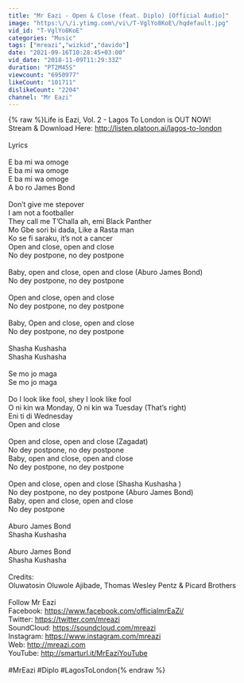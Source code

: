 ```yaml
---
title: "Mr Eazi - Open & Close (feat. Diplo) [Official Audio]"
image: "https:\/\/i.ytimg.com\/vi\/T-VglYo8KoE\/hqdefault.jpg"
vid_id: "T-VglYo8KoE"
categories: "Music"
tags: ["mreazi","wizkid","davido"]
date: "2021-09-16T10:28:45+03:00"
vid_date: "2018-11-09T11:29:33Z"
duration: "PT2M45S"
viewcount: "6950977"
likeCount: "101711"
dislikeCount: "2204"
channel: "Mr Eazi"
---
```

{% raw %}Life is Eazi, Vol. 2 - Lagos To London is OUT NOW! <br />Stream &amp; Download Here: <a rel="nofollow" target="blank" href="http://listen.platoon.ai/lagos-to-london">http://listen.platoon.ai/lagos-to-london</a><br /><br />Lyrics<br /><br />E ba mi wa omoge <br />E ba mi wa omoge<br />E ba mi wa omoge<br />A bo ro James Bond<br /><br />Don’t give me stepover<br />I am not a footballer<br />They call me T’Challa ah, emi Black Panther<br />Mo Gbe sori bi dada, Like a Rasta man<br />Ko se fi saraku, it’s not a cancer <br />Open and close, open and close<br />No dey postpone, no dey postpone<br /><br />Baby, open and close, open and close (Aburo James Bond)<br />No dey postpone, no dey postpone<br /><br />Open and close, open and close<br />No dey postpone, no dey postpone<br /><br />Baby, Open and close, open and close<br />No dey postpone, no dey postpone<br /><br />Shasha Kushasha <br />Shasha Kushasha <br /><br />Se mo jo maga<br />Se mo jo maga<br /><br />Do I look like fool, shey I look like fool <br />O ni kin wa Monday, O ni kin wa Tuesday (That’s right)<br />Eni ti di Wednesday <br />Open and close<br /><br />Open and close, open and close (Zagadat)<br />No dey postpone, no dey postpone<br />Baby, open and close, open and close<br />No dey postpone, no dey postpone<br /><br />Open and close, open and close (Shasha Kushasha )<br />No dey postpone, no dey postpone (Aburo James Bond)<br />Baby, open and close, open and close<br />No dey postpone<br /><br />Aburo James Bond<br />Shasha Kushasha <br /><br />Aburo James Bond<br />Shasha Kushasha<br /><br />Credits: <br />Oluwatosin Oluwole Ajibade, Thomas Wesley Pentz &amp; Picard Brothers<br /><br />Follow Mr Eazi<br />Facebook: <a rel="nofollow" target="blank" href="https://www.facebook.com/officialmrEaZi/">https://www.facebook.com/officialmrEaZi/</a><br />Twitter: <a rel="nofollow" target="blank" href="https://twitter.com/mreazi">https://twitter.com/mreazi</a><br />SoundCloud: <a rel="nofollow" target="blank" href="https://soundcloud.com/mreazi">https://soundcloud.com/mreazi</a><br />Instagram: <a rel="nofollow" target="blank" href="https://www.instagram.com/mreazi">https://www.instagram.com/mreazi</a><br />Web: <a rel="nofollow" target="blank" href="http://mreazi.com">http://mreazi.com</a><br />YouTube: <a rel="nofollow" target="blank" href="http://smarturl.it/MrEaziYouTube">http://smarturl.it/MrEaziYouTube</a><br /><br />#MrEazi #Diplo #LagosToLondon{% endraw %}
